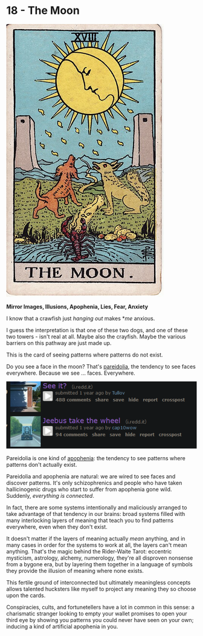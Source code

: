 # 18 - The Moon

![the moon](../../images/tarot/18-moon.jpg)

**Mirror Images, Illusions, Apophenia, Lies, Fear, Anxiety**

I know that a crawfish just _hanging out_ makes **me* anxious.

I guess the interpretation is that one of these two dogs,
and one of these two towers - isn't real at all. Maybe also the
crayfish. Maybe the various barriers on this pathway are just made up.

This is the card of seeing patterns where patterns do not exist.

Do you see a face in the moon? That's [pareidolia](https://en.wikipedia.org/wiki/Pareidolia), the
tendency to see faces everywhere. Because we see ... faces. Everywhere.

![faces](../../images/faces.png)

Pareidolia is one kind of [apophenia](https://en.wikipedia.org/wiki/Apophenia): the tendency to see
patterns where patterns don't actually exist.

Pareidolia and apophenia are natural: we are wired to see faces and discover patterns.
It's only schizophrenics and people who have taken hallicinogenic drugs who start to suffer from apophenia gone wild.
Suddenly, _everything is connected_.

In fact, there are some systems intentionally and maliciously arranged to take advantage of that tendency in our brains:
broad systems filled with many interlocking layers of meaning that teach you to find
patterns everywhere, even when they don't exist.

It doesn't matter if the layers
of meaning actually _mean_ anything, and in many cases in order for the systems to work at all,
the layers can't mean anything. That's the magic behind the Rider-Waite Tarot: eccentric mysticism,
astrology, alchemy, numerology, they're all disproven nonsense from a bygone era, but by layering them together in a
language of symbols they provide the illusion of meaning where none exists.

This fertile ground of interconnected but ultimately meaningless concepts allows talented hucksters
like myself to project any meaning they so choose upon the cards.

Conspiracies, cults, and fortunetellers have a lot in common in this sense: a charismatic stranger
looking to empty your wallet promises to open your third eye by showing you patterns you could
never have seen on your own; inducing a kind of artificial apophenia in you.